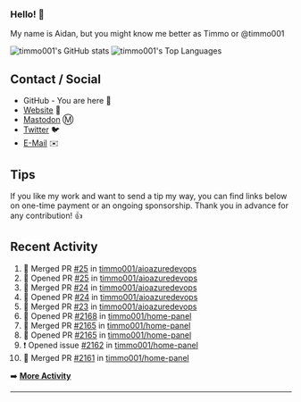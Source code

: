 ### Hello! 👋

My name is Aidan, but you might know me better as Timmo or @timmo001

![timmo001's GitHub stats](https://github-readme-stats.vercel.app/api?username=timmo001&theme=transparent&show_icons=true&hide_border=true&count_private=true&hide=contribs)
![timmo001's Top Languages](https://github-readme-stats.vercel.app/api/top-langs/?username=timmo001&theme=transparent&show_icons=true&hide_border=true&count_private=true&langs_count=8&layout=compact)

## Contact / Social

- GitHub - You are here 👋
- [Website](https://timmo.dev) 📙
- <a href="https://fosstodon.org/@timmo" rel="me" target="_blank">Mastodon</a> Ⓜ️
- [Twitter](https://twitter.com/timmo001) 🐦
- [E-Mail](mailto:aidan@timmo.dev) ✉️

## Tips

If you like my work and want to send a tip my way, you can find links below on one-time payment or an ongoing sponsorship. Thank you in advance for any contribution! 👍

## Recent Activity

<!--START_SECTION:activity-->
1. 🎉 Merged PR [#25](https://github.com/timmo001/aioazuredevops/pull/25) in [timmo001/aioazuredevops](https://github.com/timmo001/aioazuredevops)
2. 💪 Opened PR [#25](https://github.com/timmo001/aioazuredevops/pull/25) in [timmo001/aioazuredevops](https://github.com/timmo001/aioazuredevops)
3. 🎉 Merged PR [#24](https://github.com/timmo001/aioazuredevops/pull/24) in [timmo001/aioazuredevops](https://github.com/timmo001/aioazuredevops)
4. 💪 Opened PR [#24](https://github.com/timmo001/aioazuredevops/pull/24) in [timmo001/aioazuredevops](https://github.com/timmo001/aioazuredevops)
5. 🎉 Merged PR [#23](https://github.com/timmo001/aioazuredevops/pull/23) in [timmo001/aioazuredevops](https://github.com/timmo001/aioazuredevops)
6. 💪 Opened PR [#2168](https://github.com/timmo001/home-panel/pull/2168) in [timmo001/home-panel](https://github.com/timmo001/home-panel)
7. 🎉 Merged PR [#2165](https://github.com/timmo001/home-panel/pull/2165) in [timmo001/home-panel](https://github.com/timmo001/home-panel)
8. 💪 Opened PR [#2165](https://github.com/timmo001/home-panel/pull/2165) in [timmo001/home-panel](https://github.com/timmo001/home-panel)
9. ❗️ Opened issue [#2162](https://github.com/timmo001/home-panel/issues/2162) in [timmo001/home-panel](https://github.com/timmo001/home-panel)
10. 🎉 Merged PR [#2161](https://github.com/timmo001/home-panel/pull/2161) in [timmo001/home-panel](https://github.com/timmo001/home-panel)
<!--END_SECTION:activity-->

➡️  **[More Activity](/RECENT-ACTIVITY.md)**

---

[sponsor-badge]: https://github.com/timmo001/timmo001/blob/master/sponsor.png?raw=true
[sponsor]: https://github.com/sponsors/timmo001?o=esc
